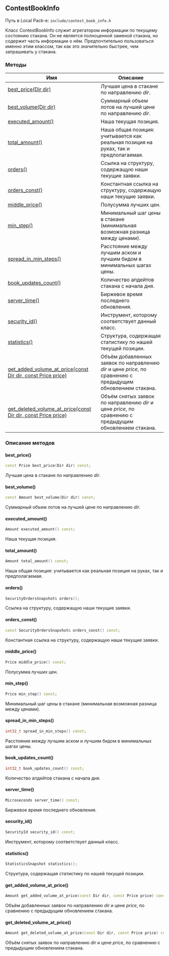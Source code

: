## ContestBookInfo

Путь в Local Pack-е: `include/contest_book_info.h`

Класс ContestBookInfo служит агрегатором информации по текущему состоянию стакана.
Он не является полноценной заменой стакана, но содержит часть информации о нём.
Предпочтительно пользоваться именно этим классом, так как это значительно быстрее, чем запрашивать у стакана.

### Методы

|Имя| Описание|
|------------------|--------------------|
|[best_price(Dir dir)](#best_price)|Лучшая цена в стакане по направлению *dir*.|
|[best_volume(Dir dir)](#best_volume)|Суммарный объем лотов на лучшей цене по направлению *dir*.|
|[executed_amount()](#executed_amount)|Наша текущая позиция.|
|[total_amount()](#total_amount)|Наша общая позиция: учитывается как реальная позиция на руках, так и предполагаемая.|
|[orders()](#orders)|Ссылка на структуру, содержащую наши текущие заявки.|
|[orders_const()](#orders_const)|Константная ссылка на структуру, содержащую наши текущие заявки.|
|[middle_price()](#middle_price)|Полусумма лучших цен.|
|[min_step()](#min_step)|Минимальный шаг цены в стакане (минимальная возможная разница между ценами).|
|[spread_in_min_steps()](#spread_in_min_steps)|Расстояние между лучшим аском и лучшим бидом в минимальных шагах цены.|
|[book_updates_count()](#book_updates_count)|Количество апдейтов стакана с начала дня.|
|[server_time()](#server_time)|Биржевое время последнего обновления.|
|[security_id()](#security_id)|Инструмент, которому соответствует данный класс.|
|[statistics()](#statistics)|Структура, содержащая статистику по нашей текущей позиции.|
|[get_added_volume_at_price(const Dir dir, const Price price)](#get_added_volume_at_price)|Объём добавленных заявок по направлению *dir* и цене *price*, по сравнению с предыдущим обновлением стакана.|
|[get_deleted_volume_at_price(const Dir dir, const Price price)](#get_deleted_volume_at_price)|Объём снятых заявок по направлению *dir* и цене *price*, по сравнению с предыдущим обновлением стакана.|

### Описание методов

#### best_price()<a id="best_price"></a>

```c++
const Price best_price(Dir dir) const;
```

Лучшая цена в стакане по направлению *dir*.

#### best_volume()<a id="best_volume"></a>

```c++
const Amount best_volume(Dir dir) const;
```

Суммарный объем лотов на лучшей цене по направлению *dir*.

#### executed_amount()<a id="executed_amount"></a>

```c++
Amount executed_amount() const;
```

Наша текущая позиция.

#### total_amount()<a id="total_amount"></a>

```c++
Amount total_amount() const;
```

Наша общая позиция: учитывается как реальная позиция на руках, так и предполагаемая.

#### orders()<a id="orders"></a>

```c++
SecurityOrdersSnapshot& orders();
```

Ссылка на структуру, содержащую наши текущие заявки.

#### orders_const()<a id="orders_const"></a>

```c++
const SecurityOrdersSnapshot& orders_const() const;
```

Константная ссылка на структуру, содержащую наши текущие заявки.

#### middle_price()<a id="middle_price"></a>

```c++
Price middle_price() const;
```

Полусумма лучших цен.

#### min_step()<a id="min_step"></a>

```c++
Price min_step() const;
```

Минимальный шаг цены в стакане (минимальная возможная разница между ценами).

#### spread_in_min_steps()<a id="spread_in_min_steps"></a>

```c++
int32_t spread_in_min_steps() const;
```

Расстояние между лучшим аском и лучшим бидом в минимальных шагах цены.

#### book_updates_count()<a id="book_updates_count"></a>

```c++
int32_t book_updates_count() const;
```

Количество апдейтов стакана с начала дня.

#### server_time()<a id="server_time"></a>

```c++
Microseconds server_time() const;
```

Биржевое время последнего обновления.

#### security_id()<a id="security_id"></a>

```c++
SecurityId security_id() const;
```

Инструмент, которому соответствует данный класс.

#### statistics()<a id="statistics"></a>

```c++
StatisticsSnapshot statistics();
```

Структура, содержащая статистику по нашей текущей позиции.

#### get_added_volume_at_price()<a id="get_added_volume_at_price"></a>

```c++
Amount get_added_volume_at_price(const Dir dir, const Price price) const;
```

Объём добавленных заявок по направлению *dir* и цене *price*, по сравнению с предыдущим обновлением стакана.

#### get_deleted_volume_at_price()<a id="get_deleted_volume_at_price"></a>

```c++
Amount get_deleted_volume_at_price(const Dir dir, const Price price) const;
```

Объём снятых заявок по направлению *dir* и цене *price*, по сравнению с предыдущим обновлением стакана.
